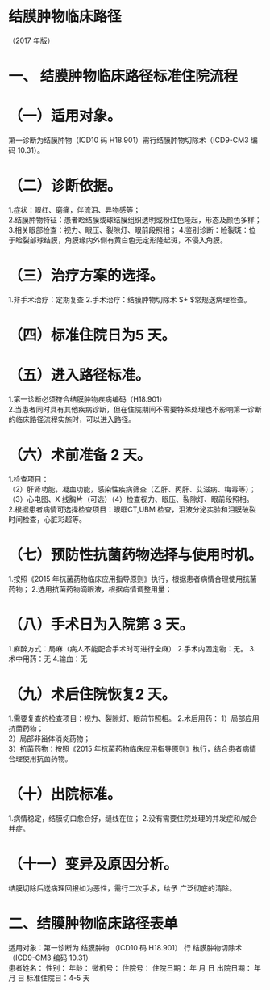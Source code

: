 # 结膜肿物临床路径  
（2017 年版）  
# 一、 结膜肿物临床路径标准住院流程  
# （一）适用对象。  
第一诊断为结膜肿物（ICD10 码 H18.901）需行结膜肿物切除术（ICD9-CM3 编码 10.31）。  
# （二）诊断依据。  
1.症状：眼红、磨痛，伴流泪、异物感等；  
2.结膜肿物特征：患者睑结膜或球结膜组织透明或粉红色隆起，形态及颜色多样； 3.相关眼部检查：视力、眼压、裂隙灯、眼前段照相； 4.鉴别诊断：睑裂斑：位于睑裂部球结膜，角膜缘内外侧有黄白色无定形隆起斑，不侵入角膜。  
# （三）治疗方案的选择。  
1.非手术治疗：定期复查 2.手术治疗：结膜肿物切除术 $+ $常规送病理检查。  
# （四）标准住院日为5 天。  
# （五）进入路径标准。  
1.第一诊断必须符合结膜肿物疾病编码（H18.901）  
2.当患者同时具有其他疾病诊断，但在住院期间不需要特殊处理也不影响第一诊断的临床路径流程实施时，可以进入路径。  
# （六）术前准备 2 天。  
1.检查项目：  
（2）肝肾功能，凝血功能，感染性疾病筛查（乙肝、丙肝、艾滋病、梅毒等）；  
（3）心电图、X 线胸片（可选）（4）检查视力、眼压、裂隙灯、眼前段照相。  
2.根据患者病情可选择检查项目：眼眶CT,UBM 检查，泪液分泌实验和泪膜破裂时间检查，心脏彩超等。  
# （七）预防性抗菌药物选择与使用时机。  
1.按照《2015 年抗菌药物临床应用指导原则》执行，根据患者病情合理使用抗菌药物； 2.选用抗菌药物滴眼液，根据病情调整用量；  
# （八）手术日为入院第 3 天。  
1.麻醉方式：局麻（病人不能配合手术时可进行全麻） 2.手术内固定物：无。  3.术中用药：无  4.输血：无  
# （九）术后住院恢复2 天。  
1.需要复查的检查项目：视力、裂隙灯、眼前节照相。 2.术后用药： 1）局部应用抗菌药物；  
2）局部非甾体消炎药物；  
3）抗菌药物：按照《2015 年抗菌药物临床应用指导原则》执行，结合患者病情合理使用抗菌药物。  
# （十）出院标准。  
1.病情稳定，结膜切口愈合好，缝线在位； 2.没有需要住院处理的并发症和/或合并症。  
# （十一）变异及原因分析。  
结膜切除后送病理回报如为恶性，需行二次手术，给予 广泛彻底的清除。  
# 二、结膜肿物临床路径表单  
适用对象：第一诊断为   结膜肿物  （ICD10 码 H18.901）   行    结膜肿物切除术    （ICD9-CM3 编码 10.31）  
患者姓名：           性别：    年龄：    微机号：       住院号：       住院日期：   年  月  日    出院日期：   年  月   日     标准住院日：4-5 天  
